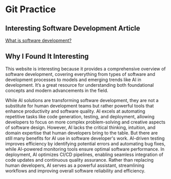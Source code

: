 # Git Practice

## Interesting Software Development Article 
[What is software development?](https://money.usnews.com/careers/best-jobs/software-developer)

## Why I Found It Interesting

This website is interesting because it provides a comprehensive overview of software development, covering everything from types of software and development processes to models and emerging trends like AI in development. It’s a great resource for understanding both foundational concepts and modern advancements in the field.

While AI solutions are transforming software development, they are not a substitute for human development teams but rather powerful tools that enhance productivity and software quality. AI excels at automating repetitive tasks like code generation, testing, and deployment, allowing developers to focus on more complex problem-solving and creative aspects of software design. However, AI lacks the critical thinking, intuition, and domain expertise that human developers bring to the table. But there are still many benefits for AI use in software developer's work. AI-driven testing improves efficiency by identifying potential errors and automating bug fixes, while AI-powered monitoring tools ensure optimal software performance. In deployment, AI optimizes CI/CD pipelines, enabling seamless integration of code updates and continuous quality assurance. Rather than replacing human developers, AI serves as a powerful assistant, streamlining workflows and improving overall software reliability and efficiency.
